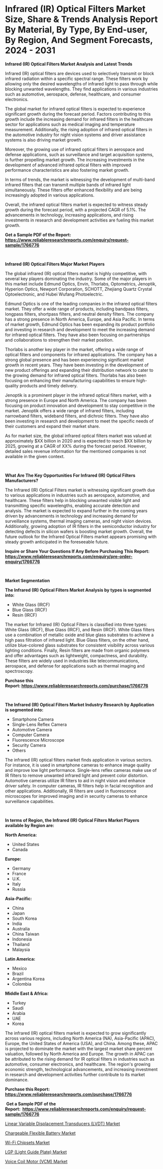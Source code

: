<p><h1>Infrared (IR) Optical Filters Market Size, Share & Trends Analysis Report By Material, By Type, By End-user, By Region, And Segment Forecasts, 2024 - 2031</h1></p><p><strong>Infrared (IR) Optical Filters Market Analysis and Latest Trends</strong></p>
<p><p>Infrared (IR) optical filters are devices used to selectively transmit or block infrared radiation within a specific spectral range. These filters work by allowing only the desired wavelengths of infrared light to pass through while blocking unwanted wavelengths. They find applications in various industries such as automotive, aerospace, defense, healthcare, and consumer electronics.</p><p>The global market for infrared optical filters is expected to experience significant growth during the forecast period. Factors contributing to this growth include the increasing demand for infrared filters in the healthcare sector for applications such as medical imaging and temperature measurement. Additionally, the rising adoption of infrared optical filters in the automotive industry for night vision systems and driver assistance systems is also driving market growth.</p><p>Moreover, the growing use of infrared optical filters in aerospace and defense applications, such as surveillance and target acquisition systems, is further propelling market growth. The increasing investments in the development of advanced infrared optical filters with improved performance characteristics are also fostering market growth.</p><p>In terms of trends, the market is witnessing the development of multi-band infrared filters that can transmit multiple bands of infrared light simultaneously. These filters offer enhanced flexibility and are being increasingly adopted in various applications.</p><p>Overall, the infrared optical filters market is expected to witness steady growth during the forecast period, with a projected CAGR of 5.1%. The advancements in technology, increasing applications, and rising investments in research and development activities are fueling this market growth.</p></p>
<p><strong>Get a Sample PDF of the Report:&nbsp; <a href="https://www.reliableresearchreports.com/enquiry/request-sample/1766776">https://www.reliableresearchreports.com/enquiry/request-sample/1766776</a></strong></p>
<p>&nbsp;</p>
<p><strong>Infrared (IR) Optical Filters Major Market Players</strong></p>
<p><p>The global infrared (IR) optical filters market is highly competitive, with several key players dominating the industry. Some of the major players in this market include Edmund Optics, Envin, Thorlabs, Optometrics, Jenoptik, Hyperion Optics, Newport Corporation, SCHOTT, Zhejiang Quartz Crystal Optoelectronic, and Hubei Wufang Photoelectric.</p><p>Edmund Optics is one of the leading companies in the infrared optical filters market. They offer a wide range of products, including bandpass filters, longpass filters, shortpass filters, and neutral density filters. The company has a strong presence in North America, Europe, and Asia Pacific. In terms of market growth, Edmund Optics has been expanding its product portfolio and investing in research and development to meet the increasing demand for infrared optical filters. They have also been focusing on partnerships and collaborations to strengthen their market position.</p><p>Thorlabs is another key player in the market, offering a wide range of optical filters and components for infrared applications. The company has a strong global presence and has been experiencing significant market growth in recent years. They have been investing in the development of new product offerings and expanding their distribution network to cater to the growing demand for infrared optical filters. Thorlabs has also been focusing on enhancing their manufacturing capabilities to ensure high-quality products and timely delivery.</p><p>Jenoptik is a prominent player in the infrared optical filters market, with a strong presence in Europe and North America. The company has been focusing on product innovation and development to stay competitive in the market. Jenoptik offers a wide range of infrared filters, including narrowband filters, wideband filters, and dichroic filters. They have also been investing in research and development to meet the specific needs of their customers and expand their market share.</p><p>As for market size, the global infrared optical filters market was valued at approximately $XX billion in 2020 and is expected to reach $XX billion by 2025, growing at a CAGR of XX% during the forecast period. However, detailed sales revenue information for the mentioned companies is not available in the given context.</p></p>
<p>&nbsp;</p>
<p><strong>What Are The Key Opportunities For Infrared (IR) Optical Filters Manufacturers?</strong></p>
<p><p>The Infrared (IR) Optical Filters market is witnessing significant growth due to various applications in industries such as aerospace, automotive, and healthcare. These filters help in blocking unwanted visible light and transmitting specific wavelengths, enabling accurate detection and analysis. The market is expected to expand further in the coming years driven by advancements in technology and increasing demand for surveillance systems, thermal imaging cameras, and night vision devices. Additionally, growing adoption of IR filters in the semiconductor industry for detecting defects in silicon wafers is boosting market growth. Overall, the future outlook for the Infrared Optical Filters market appears promising with steady growth anticipated in the foreseeable future.</p></p>
<p><strong>Inquire or Share Your Questions If Any Before Purchasing This Report: <a href="https://www.reliableresearchreports.com/enquiry/pre-order-enquiry/1766776">https://www.reliableresearchreports.com/enquiry/pre-order-enquiry/1766776</a></strong></p>
<p>&nbsp;</p>
<p><strong>Market Segmentation</strong></p>
<p><strong>The Infrared (IR) Optical Filters Market Analysis by types is segmented into:</strong></p>
<p><ul><li>White Glass (IRCF)</li><li>Blue Glass (IRCF)</li><li>Resin (IRCF)</li></ul></p>
<p><p>The market for Infrared (IR) Optical Filters is classified into three types: White Glass (IRCF), Blue Glass (IRCF), and Resin (IRCF). White Glass filters use a combination of metallic oxide and blue glass substrates to achieve a high pass filtration of infrared light. Blue Glass filters, on the other hand, utilize blue-colored glass substrates for consistent visibility across various lighting conditions. Finally, Resin filters are made from organic polymers and offer advantages such as lightweight, compactness, and durability. These filters are widely used in industries like telecommunications, aerospace, and defense for applications such as thermal imaging and spectroscopy.</p></p>
<p><strong>Purchase this Report:&nbsp;<a href="https://www.reliableresearchreports.com/purchase/1766776">https://www.reliableresearchreports.com/purchase/1766776</a></strong></p>
<p>&nbsp;</p>
<p><strong>The Infrared (IR) Optical Filters Market Industry Research by Application is segmented into:</strong></p>
<p><ul><li>Smartphone Camera</li><li>Single-Lens Reflex Camera</li><li>Automotive Camera</li><li>Computer Camera</li><li>Fluorescence Microscope</li><li>Security Camera</li><li>Others</li></ul></p>
<p><p>The infrared (IR) optical filters market finds application in various sectors. For instance, it is used in smartphone cameras to enhance image quality and improve low light performance. Single-lens reflex cameras make use of IR filters to remove unwanted infrared light and prevent color distortion. Automotive cameras utilize IR filters to aid in night vision and enhance driver safety. In computer cameras, IR filters help in facial recognition and other applications. Additionally, IR filters are used in fluorescence microscopes for improved imaging and in security cameras to enhance surveillance capabilities.</p></p>
<p>&nbsp;</p>
<p><strong>In terms of Region, the Infrared (IR) Optical Filters Market Players available by Region are:</strong></p>
<p>
    <p> <strong> North America: </strong>
        <ul>
            <li>United States</li>
            <li>Canada</li>
        </ul>
        </p> 
    <p> <strong> Europe: </strong>
        <ul>
            <li>Germany</li>
            <li>France</li>
            <li>U.K.</li>
            <li>Italy</li>
            <li>Russia</li>
        </ul>
        </p> 
    <p> <strong> Asia-Pacific: </strong>
        <ul>
            <li>China</li>
            <li>Japan</li>
            <li>South Korea</li>
            <li>India</li>
            <li>Australia</li>
            <li>China Taiwan</li>
            <li>Indonesia</li>
            <li>Thailand</li>
            <li>Malaysia</li>
        </ul>
        </p> 
    <p> <strong> Latin America: </strong>
        <ul>
            <li>Mexico</li>
            <li>Brazil</li>
            <li>Argentina Korea</li>
            <li>Colombia</li>
        </ul>
        </p> 
    <p> <strong> Middle East & Africa: </strong>
        <ul>
            <li>Turkey</li>
            <li>Saudi</li>
            <li>Arabia</li>
            <li>UAE</li>
            <li>Korea</li>
        </ul>
    </p>
    </p>
<p><p>The infrared (IR) optical filters market is expected to grow significantly across various regions, including North America (NA), Asia-Pacific (APAC), Europe, the United States of America (USA), and China. Among these, APAC is projected to dominate the market with the largest market share percent valuation, followed by North America and Europe. The growth in APAC can be attributed to the rising demand for IR optical filters in industries such as automotive, consumer electronics, and healthcare. The region's growing economic strength, technological advancements, and increasing investment in research and development activities further contribute to its market dominance.</p></p>
<p><strong>Purchase this Report: <a href="https://www.reliableresearchreports.com/purchase/1766776">https://www.reliableresearchreports.com/purchase/1766776</a></strong></p>
<p>&nbsp;<strong>Get a Sample PDF of the Report:&nbsp;&nbsp;<a href="https://www.reliableresearchreports.com/enquiry/request-sample/1766776">https://www.reliableresearchreports.com/enquiry/request-sample/1766776</a></strong></p>
<p><strong></strong></p>
<p><p><a href="https://github.com/dzharov81/Market-Research-Report-List-2/blob/main/linear-variable-displacement-transducers-lvdt-market.md">Linear Variable Displacement Transducers (LVDT) Market</a></p><p><a href="https://github.com/scarol104/Market-Research-Report-List-2/blob/main/chargeable-flexible-battery-market.md">Chargeable Flexible Battery Market</a></p><p><a href="https://github.com/deliacustodio40/Market-Research-Report-List-2/blob/main/wi-fi-chipsets-market.md">Wi-Fi Chipsets Market</a></p><p><a href="https://github.com/maliyahmorrow6654/Market-Research-Report-List-2/blob/main/lgp-light-guide-plate-market.md">LGP (Light Guide Plate) Market</a></p><p><a href="https://github.com/abdelrhmankishk22/Market-Research-Report-List-2/blob/main/voice-coil-motor-vcm-market.md">Voice Coil Motor (VCM) Market</a></p></p>